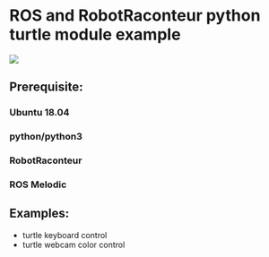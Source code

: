 # ROS and RobotRaconteur python turtle module example
![](images/turtle.gif)

## Prerequisite:
### Ubuntu 18.04
### python/python3
### RobotRaconteur
### ROS Melodic

## Examples:
* turtle keyboard control
* turtle webcam color control
